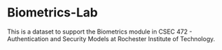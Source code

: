 # Biometrics-Lab

This is a dataset to support the Biometrics module in CSEC 472 - Authentication and Security Models at Rochester Institute of Technology. 
